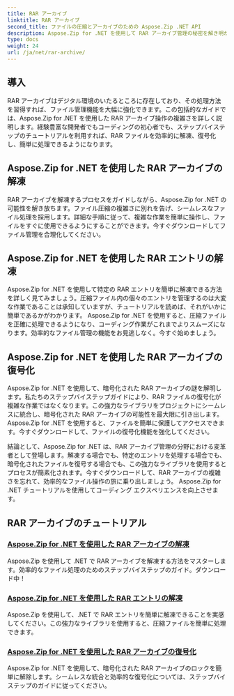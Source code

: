 ```yaml
---
title: RAR アーカイブ
linktitle: RAR アーカイブ
second_title: ファイルの圧縮とアーカイブのための Aspose.Zip .NET API
description: Aspose.Zip for .NET を使用して RAR アーカイブ管理の秘密を解き明かしましょう!圧縮ファイルを簡単に解凍、復号、処理できます。効率的なファイル処理のために今すぐダウンロードしてください。
type: docs
weight: 24
url: /ja/net/rar-archive/
---
```


## 導入

RAR アーカイブはデジタル環境のいたるところに存在しており、その処理方法を習得すれば、ファイル管理機能を大幅に強化できます。この包括的なガイドでは、Aspose.Zip for .NET を使用した RAR アーカイブ操作の複雑さを詳しく説明します。経験豊富な開発者でもコーディングの初心者でも、ステップバイステップのチュートリアルを利用すれば、RAR ファイルを効率的に解凍、復号化し、簡単に処理できるようになります。

## Aspose.Zip for .NET を使用した RAR アーカイブの解凍
RAR アーカイブを解凍するプロセスをガイドしながら、Aspose.Zip for .NET の可能性を解き放ちます。ファイル圧縮の複雑さに別れを告げ、シームレスなファイル処理を採用します。詳細な手順に従って、複雑な作業を簡単に操作し、ファイルをすぐに使用できるようにすることができます。今すぐダウンロードしてファイル管理を合理化してください。

## Aspose.Zip for .NET を使用した RAR エントリの解凍
Aspose.Zip for .NET を使用して特定の RAR エントリを簡単に解凍できる方法を詳しく見てみましょう。圧縮ファイル内の個々のエントリを管理するのは大変な作業であることは承知していますが、チュートリアルを読めば、それがいかに簡単であるかがわかります。 Aspose.Zip for .NET を使用すると、圧縮ファイルを正確に処理できるようになり、コーディング作業がこれまでよりスムーズになります。効率的なファイル管理の機能をお見逃しなく。今すぐ始めましょう。

## Aspose.Zip for .NET を使用した RAR アーカイブの復号化
Aspose.Zip for .NET を使用して、暗号化された RAR アーカイブの謎を解明します。私たちのステップバイステップガイドにより、RAR ファイルの復号化が複雑な作業ではなくなります。この強力なライブラリをプロジェクトにシームレスに統合し、暗号化された RAR アーカイブの可能性を最大限に引き出します。 Aspose.Zip for .NET を使用すると、ファイルを簡単に保護してアクセスできます。今すぐダウンロードして、ファイルの復号化機能を強化してください。

結論として、Aspose.Zip for .NET は、RAR アーカイブ管理の分野における変革者として登場します。解凍する場合でも、特定のエントリを処理する場合でも、暗号化されたファイルを復号する場合でも、この強力なライブラリを使用するとプロセスが簡素化されます。今すぐダウンロードして、RAR アーカイブの複雑さを忘れて、効率的なファイル操作の旅に乗り出しましょう。 Aspose.Zip for .NET チュートリアルを使用してコーディング エクスペリエンスを向上させます。
## RAR アーカイブのチュートリアル
### [Aspose.Zip for .NET を使用した RAR アーカイブの解凍](./decompress-rar-archive/)
Aspose.Zip を使用して .NET で RAR アーカイブを解凍する方法をマスターします。効率的なファイル処理のためのステップバイステップのガイド。ダウンロード中！
### [Aspose.Zip for .NET を使用した RAR エントリの解凍](./decompress-rar-entry/)
Aspose.Zip を使用して、.NET で RAR エントリを簡単に解凍できることを実感してください。この強力なライブラリを使用すると、圧縮ファイルを簡単に処理できます。
### [Aspose.Zip for .NET を使用した RAR アーカイブの復号化](./decrypt-rar-archive/)
Aspose.Zip for .NET を使用して、暗号化された RAR アーカイブのロックを簡単に解除します。シームレスな統合と効率的な復号化については、ステップバイステップのガイドに従ってください。
